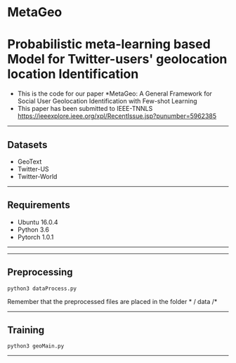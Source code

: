 # MetaGeo
# Probabilistic meta-learning based Model for Twitter-users' geolocation location Identification
- This is the code for our paper *MetaGeo: A General Framework for Social User Geolocation Identification with Few-shot Learning
- This paper has been submitted to IEEE-TNNLS https://ieeexplore.ieee.org/xpl/RecentIssue.jsp?punumber=5962385
***********************************************************

## Datasets
* GeoText
* Twitter-US
* Twitter-World

***************************************************************

## Requirements
* Ubuntu 16.0.4
* Python 3.6
* Pytorch 1.0.1

***************************************************************
***************************************************************

## Preprocessing
```
python3 dataProcess.py 
```
Remember that the preprocessed files are placed in the folder * / data /*

***************************************************************

## Training
```
python3 geoMain.py
```

****************************************************************

